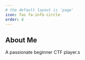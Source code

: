 ```yaml
---
# the default layout is 'page'
icon: fas fa-info-circle
order: 4
---
```


## About Me
A passionate beginner CTF player.s

